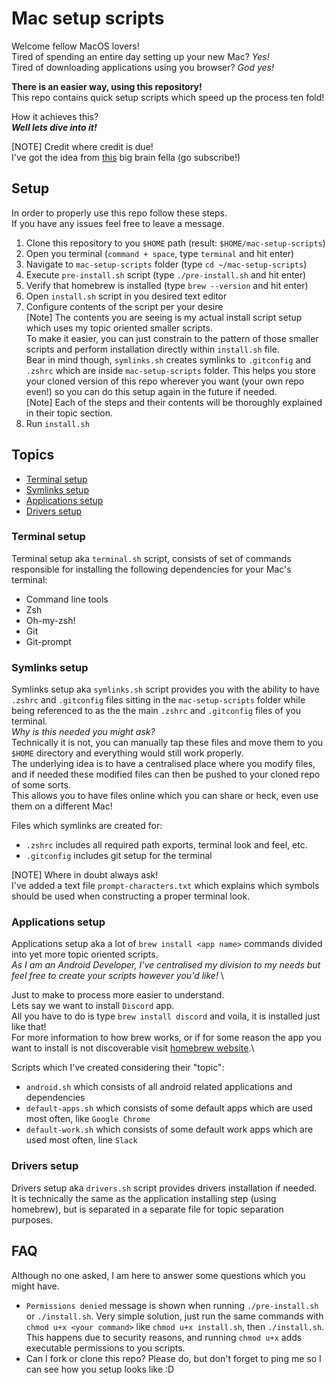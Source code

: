 # Mac setup scripts
Welcome fellow MacOS lovers!\
Tired of spending an entire day setting up your new Mac? *Yes!* \
Tired of downloading applications using you browser? *God yes!* 

**There is an easier way, using this repository!** \
This repo contains quick setup scripts which speed up the process ten fold!

How it achieves this? \
_**Well lets dive into it!**_

[NOTE] Credit where credit is due! \
I've got the idea from [this](https://www.youtube.com/watch?v=kIdiWut8eD8&ab_channel=CoreySchafer) big brain fella (go subscribe!)


## Setup
In order to properly use this repo follow these steps.\
If you have any issues feel free to leave a message.

1. Clone this repository to you `$HOME` path (result: `$HOME/mac-setup-scripts`)
1. Open you terminal (`command + space`, type `terminal` and hit enter)
1. Navigate to `mac-setup-scripts` folder (type `cd ~/mac-setup-scripts`)
1. Execute `pre-install.sh` script (type `./pre-install.sh` and hit enter)
1. Verify that homebrew is installed (type `brew --version` and hit enter)
1. Open `install.sh` script in you desired text editor
1. Configure contents of the script per your desire\
   [Note] The contents you are seeing is my actual install script setup which uses my topic oriented smaller scripts. \
   To make it easier, you can just constrain to the pattern of those smaller scripts and perform installation directly within `install.sh` file.\
   Bear in mind though, `symlinks.sh` creates symlinks to `.gitconfig` and `.zshrc` which are inside `mac-setup-scripts` folder.
   This helps you store your cloned version of this repo wherever you want (your own repo even!) so you can do this setup again in the future if needed.\
   [Note] Each of the steps and their contents will be thoroughly explained in their topic section.
1. Run `install.sh`

## Topics
* [Terminal setup](#terminal-setup)
* [Symlinks setup](#symlinks-setup)
* [Applications setup](#applications-setup)
* [Drivers setup](#drivers-setup)

### Terminal setup
Terminal setup aka `terminal.sh` script, consists of set of commands responsible for installing the following dependencies for your Mac's terminal:
* Command line tools
* Zsh
* Oh-my-zsh!
* Git
* Git-prompt

### Symlinks setup
Symlinks setup aka `symlinks.sh` script provides you with the ability to have `.zshrc`  and `.gitconfig` files sitting in the `mac-setup-scripts` folder while being referenced to as the the main `.zshrc` and `.gitconfig` files of you terminal.\
_Why is this needed you might ask?_ \
Technically it is not, you can manually tap these files and move them to you `$HOME` directory and everything would still work properly.\
The underlying idea is to have a centralised place where you modify files, and if needed these modified files can then be pushed to your cloned repo of some sorts.\
This allows you to have files online which you can share or heck, even use them on a different Mac!

Files which symlinks are created for:
* `.zshrc` includes all required path exports, terminal look and feel, etc.
* `.gitconfig` includes git setup for the terminal

[NOTE] Where in doubt always ask!\
I've added a text file `prompt-characters.txt` which explains which symbols should be used when constructing a proper terminal look.

### Applications setup
Applications setup aka a lot of `brew install <app name>` commands divided into yet more topic oriented scripts. \
_As I am an Android Developer, I've centralised my division to my needs but feel free to create your scripts however you'd like!_ \

Just to make to process more easier to understand.\
Lets say we want to install `Discord` app.\
All you have to do is type `brew install discord` and voila, it is installed just like that!\
For more information to how brew works, or if for some reason the app you want to install is not discoverable visit [homebrew website](https://brew.sh/).\

Scripts which I've created considering their "topic":
* `android.sh` which consists of all android related applications and dependencies
* `default-apps.sh` which consists of some default apps which are used most often, like `Google Chrome`
* `default-work.sh` which consists of some default work apps which are used most often, line `Slack`

### Drivers setup
Drivers setup aka `drivers.sh` script provides drivers installation if needed.\
It is technically the same as the application installing step (using homebrew), but is separated in a separate file for topic separation purposes.

## FAQ
Although no one asked, I am here to answer some questions which you might have.
* `Permissions denied` message is shown when running `./pre-install.sh` or `./install.sh`. 
  Very simple solution, just run the same commands with `chmod u+x <your command>` like `chmod u+x install.sh`, then `./install.sh`.\
  This happens due to security reasons, and running `chmod u+x` adds executable permissions to you scripts.
* Can I fork or clone this repo?
  Please do, but don't forget to ping me so I can see how you setup looks like :D
  

